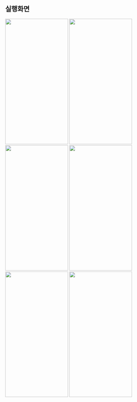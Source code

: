 ## 실행화면

<img src="https://user-images.githubusercontent.com/62470991/235440916-ea40dcba-fbe8-4869-ad03-e240bf97ab7f.png" width="200" height="400"/>

<img src="https://user-images.githubusercontent.com/62470991/235440949-ff868ad0-1e88-4888-bbca-7860687f51ae.png" width="200" height="400"/>

<img src="https://user-images.githubusercontent.com/62470991/235440969-811a5679-fa07-4f4b-a2d4-55a22090823c.png" width="200" height="400"/>

<img src="https://user-images.githubusercontent.com/62470991/235440994-1d68832c-c1aa-4063-ae10-3010ec6186e7.png" width="200" height="400"/>

<img src="https://user-images.githubusercontent.com/62470991/235441035-1aa38b23-b2f3-468f-a780-7d886fc08b5c.png" width="200" height="400"/>

<img src="https://user-images.githubusercontent.com/62470991/235441080-1fafe30b-27d2-4914-bb93-e3993a706fc4.png" width="200" height="400"/>